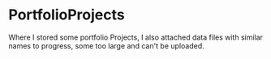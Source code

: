 # PortfolioProjects
Where I stored some portfolio Projects, I also attached data files with similar names to progress, some too large and can't be uploaded. 
